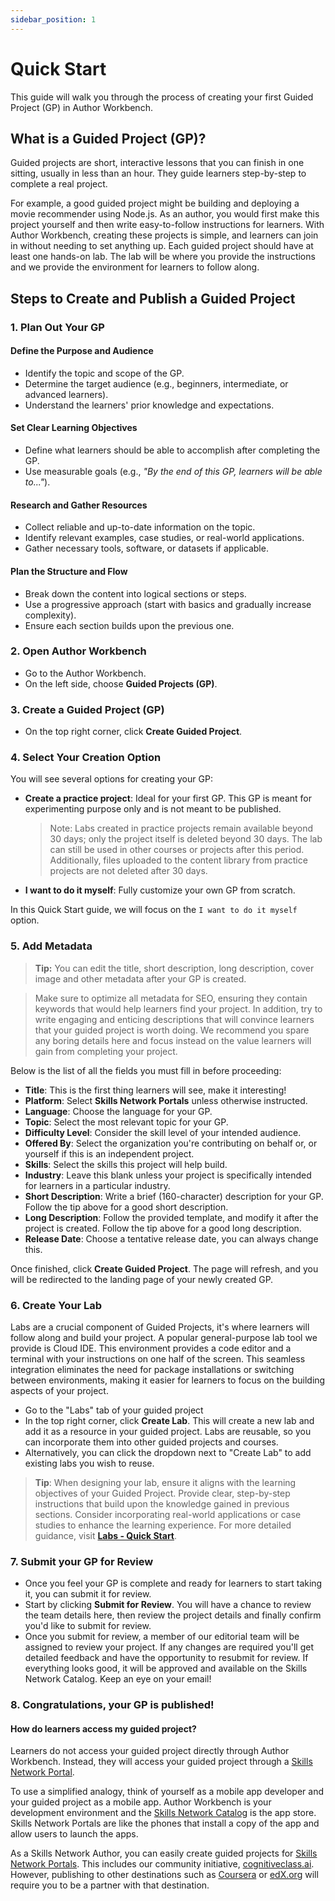 ```yaml
---
sidebar_position: 1
---
```


# Quick Start

This guide will walk you through the process of creating your first Guided Project (GP) in Author Workbench.

## What is a Guided Project (GP)?

Guided projects are short, interactive lessons that you can finish in one sitting, usually in less than an hour. They guide learners step-by-step to complete a real project.

For example, a good guided project might be building and deploying a movie recommender using Node.js. As an author, you would first make this project yourself and then write easy-to-follow instructions for learners. With Author Workbench, creating these projects is simple, and learners can join in without needing to set anything up. Each guided project should have at least one hands-on lab. The lab will be where you provide the instructions and we provide the environment for learners to follow along.

## Steps to Create and Publish a Guided Project

### 1. Plan Out Your GP
#### Define the Purpose and Audience
- Identify the topic and scope of the GP.
- Determine the target audience (e.g., beginners, intermediate, or advanced learners).
- Understand the learners' prior knowledge and expectations.

#### Set Clear Learning Objectives
- Define what learners should be able to accomplish after completing the GP.
- Use measurable goals (e.g., *"By the end of this GP, learners will be able to..."*).

#### Research and Gather Resources
- Collect reliable and up-to-date information on the topic.
- Identify relevant examples, case studies, or real-world applications.
- Gather necessary tools, software, or datasets if applicable.

#### Plan the Structure and Flow
- Break down the content into logical sections or steps.
- Use a progressive approach (start with basics and gradually increase complexity).
- Ensure each section builds upon the previous one.


### 2. Open Author Workbench
- Go to the Author Workbench.
- On the left side, choose **Guided Projects (GP)**.

### 3. Create a Guided Project (GP)
- On the top right corner, click **Create Guided Project**.


### 4. Select Your Creation Option
You will see several options for creating your GP:

- **Create a practice project**: Ideal for your first GP. This GP is meant for experimenting purpose only and is not meant to be published.
    > Note: Labs created in practice projects remain available beyond 30 days; only the project itself is deleted beyond 30 days. The lab can still be used in other courses or projects after this period. Additionally, files uploaded to the content library from practice projects are not deleted after 30 days.
- **I want to do it myself**: Fully customize your own GP from scratch.

In this Quick Start guide, we will focus on the `I want to do it myself` option. 

### 5. Add Metadata

> **Tip:** You can edit the title, short description, long description, cover image and other metadata after your GP is created.

> Make sure to optimize all metadata for SEO, ensuring they contain keywords that would help learners find your project. In addition, try to write engaging and enticing descriptions that will convince learners that your guided project is worth doing. We recommend you spare any boring details here and focus instead on the value learners will gain from completing your project.

Below is the list of all the fields you must fill in before proceeding:

- **Title**: This is the first thing learners will see, make it interesting!
- **Platform**: Select **Skills Network Portals** unless otherwise instructed.
- **Language**: Choose the language for your GP.
- **Topic**: Select the most relevant topic for your GP.
- **Difficulty Level**: Consider the skill level of your intended audience.
- **Offered By**: Select the organization you're contributing on behalf or, or yourself if this is an independent project.
- **Skills**: Select the skills this project will help build.
- **Industry**: Leave this blank unless your project is specifically intended for learners in a particular industry.
- **Short Description**: Write a brief (160-character) description for your GP. Follow the tip above for a good short description.
- **Long Description**: Follow the provided template, and modify it after the project is created. Follow the tip above for a good long description.
- **Release Date**: Choose a tentative release date, you can always change this.

Once finished, click **Create Guided Project**. The page will refresh, and you will be redirected to the landing page of your newly created GP.

### 6. Create Your Lab

Labs are a crucial component of Guided Projects, it's where learners will follow along and build your project. A popular general-purpose lab tool we provide is Cloud IDE. This environment provides a code editor and a terminal with your instructions on one half of the screen. This seamless integration eliminates the need for package installations or switching between environments, making it easier for learners to focus on the building aspects of your project.

- Go to the "Labs" tab of your guided project
- In the top right corner, click **Create Lab**. This will create a new lab and add it as a resource in your guided project. Labs are reusable, so you can incorporate them into other guided projects and courses.
- Alternatively, you can click the dropdown next to "Create Lab" to add existing labs you wish to reuse.

> **Tip**: When designing your lab, ensure it aligns with the learning objectives of your Guided Project. Provide clear, step-by-step instructions that build upon the knowledge gained in previous sections. Consider incorporating real-world applications or case studies to enhance the learning experience. For more detailed guidance, visit [**Labs - Quick Start**](/labs/quick-start).

### 7. Submit your GP for Review
- Once you feel your GP is complete and ready for learners to start taking it, you can submit it for review.
- Start by clicking **Submit for Review**. You will have a chance to review the team details here, then review the project details and finally confirm you'd like to submit for review.
- Once you submit for review, a member of our editorial team will be assigned to review your project. If any changes are required you'll get detailed feedback and have the opportunity to resubmit for review. If everything looks good, it will be approved and available on the Skills Network Catalog. Keep an eye on your email!

### 8. Congratulations, your GP is published!

#### How do learners access my guided project?

Learners do not access your guided project directly through Author Workbench. Instead, they will access your guided project through a [Skills Network Portal](https://skills.network/portals/enterprise).

To use a simplified analogy, think of yourself as a mobile app developer and your guided project as a mobile app. Author Workbench is your development environment and the [Skills Network Catalog](https://catalog.skills.network/) is the app store. Skills Network Portals are like the phones that install a copy of the app and allow users to launch the apps.

As a Skills Network Author, you can easily create guided projects for [Skills Network Portals](https://skills.network/portals/enterprise). This includes our community initiative, [cognitiveclass.ai](https://cognitiveclass.ai). However, publishing to other destinations such as [Coursera](https://www.coursera.org/partners/ibm-skills-network) or [edX.org](https://www.edx.org/school/ibm) will require you to be a partner with that destination.
